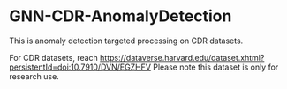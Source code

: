 # GNN-CDR-AnomalyDetection
This is anomaly detection targeted processing on CDR datasets.

For CDR datasets, reach https://dataverse.harvard.edu/dataset.xhtml?persistentId=doi:10.7910/DVN/EGZHFV
Please note this dataset is only for research use.
